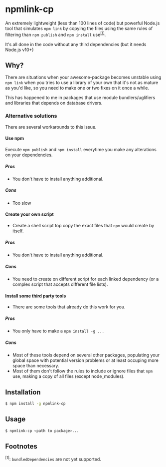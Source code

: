 # npmlink-cp

An extremely lightweight (less than 100 lines of code) but powerful Node.js tool 
that simulates `npm link` by copying the files using the same rules of 
filtering than `npm publish` and `npm install` use<sup>[[1]](#f1)</sup>.

It's all done in the code without any third dependencies (but it needs Node.js v10+)

## Why?
There are situations when your awesome-package becomes unstable using `npm link` when you tries to use a library of your own that it's not as mature as you'd like, so you need to make one or two fixes on it once a while.

This has happened to me in packages that use module bundlers/uglifiers and libraries that depends on database drivers.

### Alternative solutions
There are several workarounds to this issue.

#### Use npm
Execute `npm publish` and `npm install` everytime you make any alterations on your dependencies.
##### Pros 
- You don't have to install anything additional.
##### Cons
- Too slow

#### Create your own script
- Create a shell script top copy the exact files that `npm` would create by itself.
##### Pros 
- You don't have to install anything additional.
##### Cons
- You need to create on different script for each linked dependency (or a complex script that accepts different file lists).

#### Install some third party tools
- There are some tools that already do this work for you.
##### Pros 
- You only have to make a `npm install -g ...`
##### Cons
- Most of these tools depend on several other packages, populating your global space with potential version problems or at least occuping more space than necessary.
- Most of them don't follow the rules to include or ignore files that `npm` use, making a copy of all files (except node_modules).

## Installation

```bash
$ npm install -g npmlink-cp
```

## Usage

```bash
$ npmlink-cp <path to package>...
```

## Footnotes
<sup>[1]</sup>: `bundledDependencies` are not yet supported.